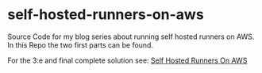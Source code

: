 # self-hosted-runners-on-aws
Source Code for my blog series about running self hosted runners on AWS.
In this Repo the two first parts can be found.

For the 3:e and final complete solution see:  [Self Hosted Runners On AWS][full-solution]  

[full-solution]: https://github.com/JimmyDqv/self-hosted-runners-on-aws
